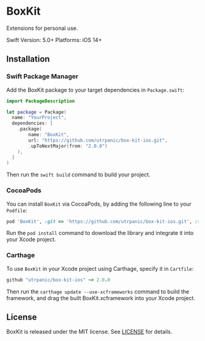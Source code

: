 # BoxKit

Extensions for personal use.

Swift Version: 5.0+
Platforms: iOS 14+

## Installation

### Swift Package Manager

Add the BoxKit package to your target dependencies in `Package.swift`:

```swift
import PackageDescription

let package = Package(
  name: "YourProject",
  dependencies: [
    .package(
        name: "BoxKit", 
        url: "https://github.com/utrpanic/box-kit-ios.git", 
        .upToNextMajor(from: "2.0.0")
    ),
  ]
)
```

Then run the `swift build` command to build your project.

### CocoaPods

You can install `BoxKit` via CocoaPods,
by adding the following line to your `Podfile`:

```ruby
pod 'BoxKit', :git => 'https://github.com/utrpanic/box-kit-ios.git', :tag => 'v2.2.2'
```

Run the `pod install` command to download the library
and integrate it into your Xcode project.

### Carthage
To use `BoxKit` in your Xcode project using Carthage, specify it in `Cartfile`:
```ruby
github "utrpanic/box-kit-ios" ~> 2.0.0
```
Then run the `carthage update --use-xcframeworks` command to build the framework, and drag the built BoxKit.xcframework into your Xcode project.

## License

BoxKit is released under the MIT license. See [LICENSE](https://github.com/utrpanic/box-kit-ios/blob/master/LICENSE) for details.
